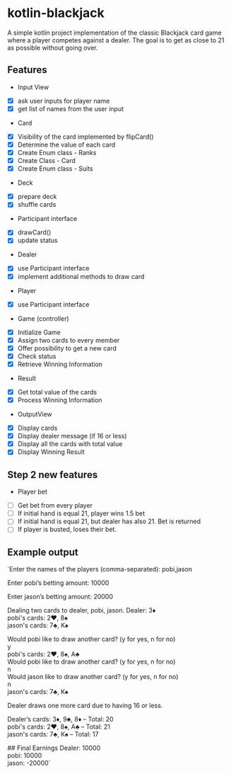 # kotlin-blackjack

A simple kotlin project implementation of the classic Blackjack card game where a player competes against a dealer. 
The goal is to get as close to 21 as possible without going over.

## Features 
- Input View 
- [x] ask user inputs for player name
- [x] get list of names from the user input

- Card 
- [x] Visibility of the card implemented by flipCard() 
- [x] Determine the value of each card
- [x] Create Enum class - Ranks
- [x] Create Class - Card
- [x] Create Enum class - Suits

- Deck
- [x] prepare deck
- [x] shuffle cards

- Participant interface 
- [x] drawCard()
- [x] update status

- Dealer
- [x] use Participant interface
- [x] implement additional methods to draw card

- Player
- [x] use Participant interface

- Game (controller)
- [x] Initialize Game
- [x] Assign two cards to every member
- [x] Offer possibility to get a new card
- [x] Check status
- [x] Retrieve Winning Information

- Result 
- [x] Get total value of the cards
- [x] Process Winning Information

- OutputView
- [x] Display cards
- [x] Display dealer message (if 16 or less)
- [x] Display all the cards with total value
- [x] Display Winning Result

## Step 2 new features

- Player bet
- [ ] Get bet from every player
- [ ] If initial hand is equal 21, player wins 1.5 bet
- [ ] If initial hand is equal 21, but dealer has also 21. Bet is returned
- [ ] If player is busted, loses their bet.

## Example output

`Enter the names of the players (comma-separated):
pobi,jason

Enter pobi’s betting amount:
10000

Enter jason’s betting amount:
20000

Dealing two cards to dealer, pobi, jason.
Dealer: 3♦  
pobi's cards: 2♥, 8♠  
jason's cards: 7♣, K♠

Would pobi like to draw another card? (y for yes, n for no)  
y  
pobi's cards: 2♥, 8♠, A♣  
Would pobi like to draw another card? (y for yes, n for no)  
n  
Would jason like to draw another card? (y for yes, n for no)  
n  
jason's cards: 7♣, K♠

Dealer draws one more card due to having 16 or less.

Dealer’s cards: 3♦, 9♣, 8♦ – Total: 20  
pobi's cards: 2♥, 8♠, A♣ – Total: 21  
jason's cards: 7♣, K♠ – Total: 17

\## Final Earnings
Dealer: 10000  
pobi: 10000  
jason: -20000`
